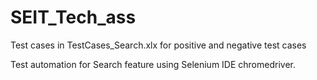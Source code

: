 # SEIT_Tech_ass

Test cases in TestCases_Search.xlx for positive and negative test cases

Test automation for Search feature using Selenium IDE chromedriver.
